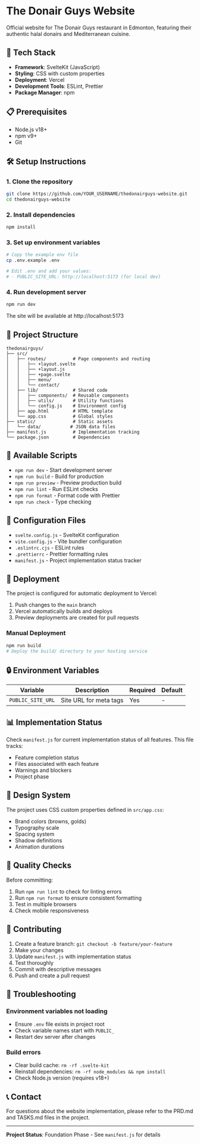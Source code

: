 # The Donair Guys Website

Official website for The Donair Guys restaurant in Edmonton, featuring their authentic halal donairs and Mediterranean cuisine.

## 🚀 Tech Stack

- **Framework**: SvelteKit (JavaScript)
- **Styling**: CSS with custom properties
- **Deployment**: Vercel
- **Development Tools**: ESLint, Prettier
- **Package Manager**: npm

## 📋 Prerequisites

- Node.js v18+ 
- npm v9+
- Git

## 🛠️ Setup Instructions

### 1. Clone the repository
```bash
git clone https://github.com/YOUR_USERNAME/thedonairguys-website.git
cd thedonairguys-website
```

### 2. Install dependencies
```bash
npm install
```

### 3. Set up environment variables
```bash
# Copy the example env file
cp .env.example .env

# Edit .env and add your values:
# - PUBLIC_SITE_URL: http://localhost:5173 (for local dev)
```

### 4. Run development server
```bash
npm run dev
```

The site will be available at http://localhost:5173

## 📁 Project Structure

```
thedonairguys/
├── src/
│   ├── routes/          # Page components and routing
│   │   ├── +layout.svelte
│   │   ├── +layout.js
│   │   ├── +page.svelte
│   │   ├── menu/
│   │   └── contact/
│   ├── lib/             # Shared code
│   │   ├── components/  # Reusable components
│   │   ├── utils/       # Utility functions
│   │   └── config.js    # Environment config
│   ├── app.html         # HTML template
│   └── app.css          # Global styles
├── static/              # Static assets
│   └── data/           # JSON data files
├── manifest.js          # Implementation tracking
└── package.json         # Dependencies
```

## 📜 Available Scripts

- `npm run dev` - Start development server
- `npm run build` - Build for production
- `npm run preview` - Preview production build
- `npm run lint` - Run ESLint checks
- `npm run format` - Format code with Prettier
- `npm run check` - Type checking

## 🔧 Configuration Files

- `svelte.config.js` - SvelteKit configuration
- `vite.config.js` - Vite bundler configuration
- `.eslintrc.cjs` - ESLint rules
- `.prettierrc` - Prettier formatting rules
- `manifest.js` - Project implementation status tracker

## 🚀 Deployment

The project is configured for automatic deployment to Vercel:

1. Push changes to the `main` branch
2. Vercel automatically builds and deploys
3. Preview deployments are created for pull requests

### Manual Deployment
```bash
npm run build
# Deploy the build/ directory to your hosting service
```

## 🔒 Environment Variables

| Variable | Description | Required | Default |
|----------|-------------|----------|---------|
| `PUBLIC_SITE_URL` | Site URL for meta tags | Yes | - |

## 📊 Implementation Status

Check `manifest.js` for current implementation status of all features. This file tracks:
- Feature completion status
- Files associated with each feature
- Warnings and blockers
- Project phase

## 🎨 Design System

The project uses CSS custom properties defined in `src/app.css`:
- Brand colors (browns, golds)
- Typography scale
- Spacing system
- Shadow definitions
- Animation durations

## 🧪 Quality Checks

Before committing:
1. Run `npm run lint` to check for linting errors
2. Run `npm run format` to ensure consistent formatting
3. Test in multiple browsers
4. Check mobile responsiveness

## 📝 Contributing

1. Create a feature branch: `git checkout -b feature/your-feature`
2. Make your changes
3. Update `manifest.js` with implementation status
4. Test thoroughly
5. Commit with descriptive messages
6. Push and create a pull request

## 🐛 Troubleshooting

### Environment variables not loading
- Ensure `.env` file exists in project root
- Check variable names start with `PUBLIC_`
- Restart dev server after changes

### Build errors
- Clear build cache: `rm -rf .svelte-kit`
- Reinstall dependencies: `rm -rf node_modules && npm install`
- Check Node.js version (requires v18+)

## 📞 Contact

For questions about the website implementation, please refer to the PRD.md and TASKS.md files in the project.

---

**Project Status**: Foundation Phase - See `manifest.js` for details